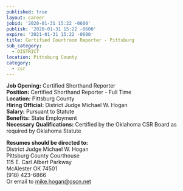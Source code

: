 ```yaml
---
published: true
layout: career
jobid: '2020-01-31 15:22 -0600'
publish: '2020-01-31 15:22 -0600'
expire: '2021-01-31 15:22 -0600'
title: Certified Courtroom Reporter - Pittsburg
sub_category:
  - DISTRICT
location: Pittsburg County
category:
  - csr
---
```

**Job Opening:** Certified Shorthand Reporter  
**Position:** Certified Shorthand Reporter - Full Time  
**Location:**  Pittsburg County  
**Hiring Official:** District Judge Michael W. Hogan  
**Salary:** Pursuant to Statute  
**Benefits:** State Employment  
**Necessary Qualifications:** Certified by the Oklahoma CSR Board as required by Oklahoma Statute
 
**Resumes should be directed to:**   
District Judge Michael W. Hogan  
Pittsburg County Courthouse  
115 E. Carl Albert Parkway  
McAlester OK  74501  
(918) 423-6866  
Or email to [mike.hogan@oscn.net](mailto:mike.hogan@oscn.net)